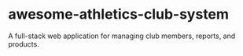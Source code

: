 # awesome-athletics-club-system
A full-stack web application for managing club members, reports, and products.
